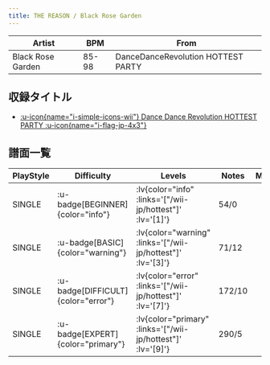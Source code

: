 ```yaml
---
title: THE REASON / Black Rose Garden
---
```


|Artist|BPM|From|
|------|---|----|
|Black Rose Garden|85-98|DanceDanceRevolution HOTTEST PARTY|

## 収録タイトル

- [ :u-icon{name="i-simple-icons-wii"} Dance Dance Revolution HOTTEST PARTY :u-icon{name="i-flag-jp-4x3"} ](/wii-jp/hottest)

## 譜面一覧

|PlayStyle|Difficulty|Levels|Notes|Movie|
|---------|----------|------|-----|-----|
|SINGLE| :u-badge[BEGINNER]{color="info"} | :lv{color="info" :links='["/wii-jp/hottest"]' :lv='[1]'} |54/0||
|SINGLE| :u-badge[BASIC]{color="warning"} | :lv{color="warning" :links='["/wii-jp/hottest"]' :lv='[3]'} |71/12||
|SINGLE| :u-badge[DIFFICULT]{color="error"} | :lv{color="error" :links='["/wii-jp/hottest"]' :lv='[7]'} |172/10||
|SINGLE| :u-badge[EXPERT]{color="primary"} | :lv{color="primary" :links='["/wii-jp/hottest"]' :lv='[9]'} |290/5||
